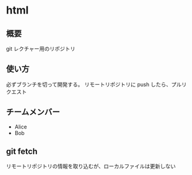 # html

## 概要
git レクチャー用のリポジトリ

## 使い方
必ずブランチを切って開発する。
リモートリポジトリに push したら、プルリクエスト

## チームメンバー
- Alice
- Bob

## git fetch
リモートリポジトリの情報を取り込むが、ローカルファイルは更新しない
